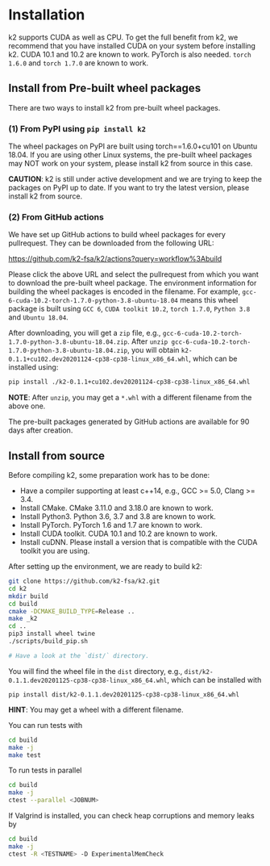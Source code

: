 
# Installation

k2 supports CUDA as well as CPU. To get the full benefit from k2,
we recommend that you have installed CUDA on your system before
installing k2. CUDA 10.1 and 10.2 are known to work. PyTorch
is also needed. `torch 1.6.0` and `torch 1.7.0` are known to work.


## Install from Pre-built wheel packages

There are two ways to install k2 from pre-built wheel packages.

### (1) From PyPI using `pip install k2`

  The wheel packages on PyPI are built using torch==1.6.0+cu101 on Ubuntu 18.04.
  If you are using other Linux systems, the pre-built wheel packages may NOT
  work on your system, please install k2 from source in this case.

  **CAUTION**: k2 is still under active development and we are trying to keep
  the packages on PyPI up to date. If you want to try the latest version, please
  install k2 from source.

### (2) From GitHub actions

We have set up GitHub actions to build wheel packages for every pullrequest.
They can be downloaded from the following URL:

https://github.com/k2-fsa/k2/actions?query=workflow%3Abuild

Please click the above URL and select the pullrequest from which you
want to download the pre-built wheel package. The environment information
for building the wheel packages is encoded in the filename. For example,
`gcc-6-cuda-10.2-torch-1.7.0-python-3.8-ubuntu-18.04` means this wheel
package is built using `GCC 6`, `CUDA toolkit 10.2`, `torch 1.7.0`,
`Python 3.8` and `Ubuntu 18.04`.

After downloading, you will get a `zip` file, e.g.,
`gcc-6-cuda-10.2-torch-1.7.0-python-3.8-ubuntu-18.04.zip`.
After `unzip gcc-6-cuda-10.2-torch-1.7.0-python-3.8-ubuntu-18.04.zip`,
you will obtain `k2-0.1.1+cu102.dev20201124-cp38-cp38-linux_x86_64.whl`,
which can be installed using:

```bash
pip install ./k2-0.1.1+cu102.dev20201124-cp38-cp38-linux_x86_64.whl
```

**NOTE**: After `unzip`, you may get a `*.whl` with a different filename from
the above one.

The pre-built packages generated by GitHub actions are available for 90 days
after creation.

## Install from source

Before compiling k2, some preparation work has to be done:

- Have a compiler supporting at least c++14, e.g., GCC >= 5.0, Clang >= 3.4.
- Install CMake. CMake 3.11.0 and 3.18.0 are known to work.
- Install Python3. Python 3.6, 3.7 and 3.8 are known to work.
- Install PyTorch. PyTorch 1.6 and 1.7 are known to work.
- Install CUDA toolkit. CUDA 10.1 and 10.2 are known to work.
- Install cuDNN. Please install a version that is compatible with the
  CUDA toolkit you are using.

After setting up the environment, we are ready to build k2:

```bash
git clone https://github.com/k2-fsa/k2.git
cd k2
mkdir build
cd build
cmake -DCMAKE_BUILD_TYPE=Release ..
make _k2
cd ..
pip3 install wheel twine
./scripts/build_pip.sh

# Have a look at the `dist/` directory.
```

You will find the wheel file in the `dist` directory, e.g.,
`dist/k2-0.1.1.dev20201125-cp38-cp38-linux_x86_64.whl`, which
can be installed with

```
pip install dist/k2-0.1.1.dev20201125-cp38-cp38-linux_x86_64.whl
```

**HINT**: You may get a wheel with a different filename.

You can run tests with

```bash
cd build
make -j
make test
```

To run tests in parallel

```bash
cd build
make -j
ctest --parallel <JOBNUM>
```

If Valgrind is installed, you can check heap corruptions and memory leaks by

```bash
cd build
make -j
ctest -R <TESTNAME> -D ExperimentalMemCheck
```

